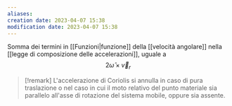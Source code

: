 ```yaml
---
aliases: 
creation date: 2023-04-07 15:38
modification date: 2023-04-07 15:38
---
```


Somma dei termini in [[Funzioni|funzione]] della [[velocità angolare]] nella [[legge di composizione delle accelerazioni]], uguale a
$$ 2 \hat{\omega} \times \vec{v}_{r} $$

>[!remark]
>L'accelerazione di Coriolis si annulla in caso di pura traslazione o nel caso in cui il moto relativo del punto materiale sia parallelo all'asse di rotazione del sistema mobile, oppure sia assente.




